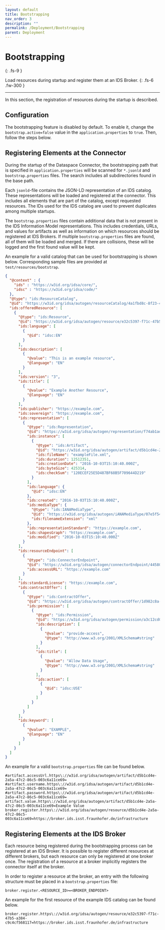 ```yaml
---
layout: default
title: Bootstrapping
nav_order: 3
description: ""
permalink: /Deployment/Bootstrapping
parent: Deployment
---
```


# Bootstrapping
{: .fs-9 }

Load resources during startup and register them at an IDS Broker.
{: .fs-6 .fw-300 }

---

In this section, the registration of resources during the startup is described.

## Configuration

The bootstrapping feature is disabled by default. To enable it, change the `bootstrap.active=false`
value in the `application.properties` to `true`. Then, follow the steps below.

## Registering Elements at the Connector

During the startup of the Dataspace Connector, the bootstrapping path that is specified in
`application.properties` will be scanned for `*.jsonld` and `bootstrap.properties` files. The search
includes all subdirectories found in the base path.

Each `jsonld`-file contains the JSON-LD representation of an IDS catalog. These representations will
be loaded and registered at the connector. This includes all elements that are part of the catalog,
except requested resources. The IDs used for the IDS catalog are used to prevent duplicates among
multiple startups.

The `bootstrap.properties` files contain additional data that is not present in the IDS Information
Model representations. This includes credentials, URLs, and values for artifacts as well as
information on which resources should be registered at IDS Brokers. If multiple
`bootstrap.properties` files are found, all of them will be loaded and merged. If there are
collisions, these will be logged and the first found value will be kept.

An example for a valid catalog that can be used for bootstrapping is shown below. Corresponding
sample files are provided at `test/resources/bootstrap`.

```json
{
  "@context" : {
    "ids" : "https://w3id.org/idsa/core/",
    "idsc" : "https://w3id.org/idsa/code/"
  },
  "@type": "ids:ResourceCatalog",
  "@id": "https://w3id.org/idsa/autogen/resourceCatalog/4a1fbd8c-8f23-4cc0-871d-9d26596b00c9",
  "ids:offeredResource": [
    {
      "@type": "ids:Resource",
      "@id": "https://w3id.org/idsa/autogen/resource/e32c5397-f71c-47b5-a384-c9c4cf568117",
      "ids:language": [
        {
          "@id": "idsc:EN"
        }
      ],
      "ids:description": [
        {
          "@value": "This is an example resource",
          "@language": "EN"
        }
      ],
      "ids:version": "3",
      "ids:title": [
        {
          "@value": "Example Another Resource",
          "@language": "EN"
        }
      ],
      "ids:publisher": "https://example.com",
      "ids:sovereign": "https://example.com",
      "ids:representation": [
        {
          "@type": "ids:Representation",
          "@id": "https://w3id.org/idsa/autogen/representation/f74ab1ad-3a1b-4508-aada-4859dcfa7349",
          "ids:instance": [
            {
              "@type": "ids:Artifact",
              "@id": "https://w3id.org/idsa/autogen/artifact/d5b1cd4e-2a5a-47c2-86c5-003c6a11ce69",
              "ids:fileName": "exampleFile.xml",
              "ids:duration": 12512351,
              "ids:creationDate": "2016-10-03T15:10:40.000Z",
              "ids:byteSize": 425314,
              "ids:checkSum": "120ECEF25E5D487BF68B5F709644D219"
            }
          ],
          "ids:language": {
            "@id": "idsc:EN"
          },
          "ids:created": "2016-10-03T15:10:40.000Z",
          "ids:mediaType": {
            "@type": "ids:IANAMediaType",
            "@id": "https://w3id.org/idsa/autogen/iANAMediaType/07e5f54e-4e85-4df7-94d3-a7e8b225f1cb",
            "ids:filenameExtension": "xml"
          },
          "ids:representationStandard": "https://example.com",
          "ids:shapesGraph": "https://example.com",
          "ids:modified": "2016-10-03T15:10:40.000Z"
        }
      ],
      "ids:resourceEndpoint": [
        {
          "@type": "ids:ConnectorEndpoint",
          "@id": "https://w3id.org/idsa/autogen/connectorEndpoint/4458078e-c2f2-4d9f-afbe-54e9daa4c1b8",
          "ids:accessURL": "https://example.com"
        }
      ],
      "ids:standardLicense": "https://example.com",
      "ids:contractOffer": [
        {
          "@type": "ids:ContractOffer",
          "@id": "https://w3id.org/idsa/autogen/contractOffer/1d982c8a-c5ae-4c19-9a26-6815e9540fc8",
          "ids:permission": [
            {
              "@type": "ids:Permission",
              "@id": "https://w3id.org/idsa/autogen/permission/a3c12cd0-5022-484d-8fb0-0676351de2da",
              "ids:description": [
                {
                  "@value": "provide-access",
                  "@type": "http://www.w3.org/2001/XMLSchema#string"
                }
              ],
              "ids:title": [
                {
                  "@value": "Allow Data Usage",
                  "@type": "http://www.w3.org/2001/XMLSchema#string"
                }
              ],
              "ids:action": [
                {
                  "@id": "idsc:USE"
                }
              ]
            }
          ]
        }
      ],
      "ids:keyword": [
        {
          "@value": "EXAMPLE",
          "@language": "EN"
        }
      ]
    }
  ]
}

```

An example for a valid `bootstrap.properties` file can be found below.

```properties
#artifact.accessUrl.https\://w3id.org/idsa/autogen/artifact/d5b1cd4e-2a5a-47c2-86c5-003c6a11ce69=
#artifact.username.https\://w3id.org/idsa/autogen/artifact/d5b1cd4e-2a5a-47c2-86c5-003c6a11ce69=
#artifact.password.https\://w3id.org/idsa/autogen/artifact/d5b1cd4e-2a5a-47c2-86c5-003c6a11ce69=
artifact.value.https\://w3id.org/idsa/autogen/artifact/d5b1cd4e-2a5a-47c2-86c5-003c6a11ce69=Example Value
broker.register.https\://w3id.org/idsa/autogen/resource/d5b1cd4e-2a5a-47c2-86c5-003c6a11ce69=https://broker.ids.isst.fraunhofer.de/infrastructure
```

## Registering Elements at the IDS Broker
Each resource being registered during the bootstrapping process can be registered at an IDS Broker.
It is possible to register different resources at different brokers, but each resource can only be
registered at one broker once. The registration of a resource at a broker implicitly registers the
connector itself at the broker.

In order to register a resource at the broker, an entry with the following structure must be placed
in a `bootstrap.properties` file:

```properties
broker.register.<RESOURCE_ID>=<BROKER_ENDPOINT>
```

An example for the first resource of the example IDS catalog can be found below.

```properties
broker.register.https\://w3id.org/idsa/autogen/resource/e32c5397-f71c-47b5-a384-c9c4cf568117=https://broker.ids.isst.fraunhofer.de/infrastructure
```
